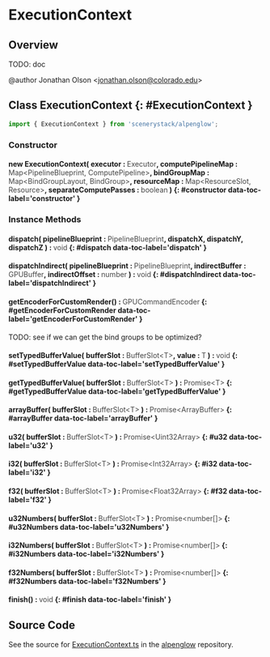 # ExecutionContext

## Overview

TODO: doc

@author Jonathan Olson &lt;jonathan.olson@colorado.edu&gt;

## Class ExecutionContext {: #ExecutionContext }


```js
import { ExecutionContext } from 'scenerystack/alpenglow';
```
### Constructor

#### new ExecutionContext( executor : <span style="font-weight: 400; opacity: 80%;">Executor</span>, computePipelineMap : <span style="font-weight: 400; opacity: 80%;">Map&lt;PipelineBlueprint, ComputePipeline&gt;</span>, bindGroupMap : <span style="font-weight: 400; opacity: 80%;">Map&lt;BindGroupLayout, BindGroup&gt;</span>, resourceMap : <span style="font-weight: 400; opacity: 80%;">Map&lt;ResourceSlot, Resource&gt;</span>, separateComputePasses : <span style="font-weight: 400; opacity: 80%;">boolean</span> ) {: #constructor data-toc-label='constructor' }

### Instance Methods

#### dispatch( pipelineBlueprint : <span style="font-weight: 400; opacity: 80%;">PipelineBlueprint</span>, dispatchX, dispatchY, dispatchZ ) : <span style="font-weight: 400; opacity: 80%;">void</span> {: #dispatch data-toc-label='dispatch' }

#### dispatchIndirect( pipelineBlueprint : <span style="font-weight: 400; opacity: 80%;">PipelineBlueprint</span>, indirectBuffer : <span style="font-weight: 400; opacity: 80%;">GPUBuffer</span>, indirectOffset : <span style="font-weight: 400; opacity: 80%;">number</span> ) : <span style="font-weight: 400; opacity: 80%;">void</span> {: #dispatchIndirect data-toc-label='dispatchIndirect' }

#### getEncoderForCustomRender() : <span style="font-weight: 400; opacity: 80%;">GPUCommandEncoder</span> {: #getEncoderForCustomRender data-toc-label='getEncoderForCustomRender' }

TODO: see if we can get the bind groups to be optimized?

#### setTypedBufferValue( bufferSlot : <span style="font-weight: 400; opacity: 80%;">BufferSlot&lt;T&gt;</span>, value : <span style="font-weight: 400; opacity: 80%;">T</span> ) : <span style="font-weight: 400; opacity: 80%;">void</span> {: #setTypedBufferValue data-toc-label='setTypedBufferValue' }

#### getTypedBufferValue( bufferSlot : <span style="font-weight: 400; opacity: 80%;">BufferSlot&lt;T&gt;</span> ) : <span style="font-weight: 400; opacity: 80%;">Promise&lt;T&gt;</span> {: #getTypedBufferValue data-toc-label='getTypedBufferValue' }

#### arrayBuffer( bufferSlot : <span style="font-weight: 400; opacity: 80%;">BufferSlot&lt;T&gt;</span> ) : <span style="font-weight: 400; opacity: 80%;">Promise&lt;ArrayBuffer&gt;</span> {: #arrayBuffer data-toc-label='arrayBuffer' }

#### u32( bufferSlot : <span style="font-weight: 400; opacity: 80%;">BufferSlot&lt;T&gt;</span> ) : <span style="font-weight: 400; opacity: 80%;">Promise&lt;Uint32Array&gt;</span> {: #u32 data-toc-label='u32' }

#### i32( bufferSlot : <span style="font-weight: 400; opacity: 80%;">BufferSlot&lt;T&gt;</span> ) : <span style="font-weight: 400; opacity: 80%;">Promise&lt;Int32Array&gt;</span> {: #i32 data-toc-label='i32' }

#### f32( bufferSlot : <span style="font-weight: 400; opacity: 80%;">BufferSlot&lt;T&gt;</span> ) : <span style="font-weight: 400; opacity: 80%;">Promise&lt;Float32Array&gt;</span> {: #f32 data-toc-label='f32' }

#### u32Numbers( bufferSlot : <span style="font-weight: 400; opacity: 80%;">BufferSlot&lt;T&gt;</span> ) : <span style="font-weight: 400; opacity: 80%;">Promise&lt;number[]&gt;</span> {: #u32Numbers data-toc-label='u32Numbers' }

#### i32Numbers( bufferSlot : <span style="font-weight: 400; opacity: 80%;">BufferSlot&lt;T&gt;</span> ) : <span style="font-weight: 400; opacity: 80%;">Promise&lt;number[]&gt;</span> {: #i32Numbers data-toc-label='i32Numbers' }

#### f32Numbers( bufferSlot : <span style="font-weight: 400; opacity: 80%;">BufferSlot&lt;T&gt;</span> ) : <span style="font-weight: 400; opacity: 80%;">Promise&lt;number[]&gt;</span> {: #f32Numbers data-toc-label='f32Numbers' }

#### finish() : <span style="font-weight: 400; opacity: 80%;">void</span> {: #finish data-toc-label='finish' }



## Source Code

See the source for [ExecutionContext.ts](https://github.com/phetsims/alpenglow/blob/main/js/webgpu/compute/ExecutionContext.ts) in the [alpenglow](https://github.com/phetsims/alpenglow) repository.
